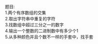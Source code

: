 题目:  
1.两个有序数组的交集  
2.取出字符串中重复的字符  
3.找数组中超过三分之一的数字  
4.输出一个整数的二进制数中有多少个1   
5.从多种颜色并且个数不一样的手套中，找手套    

